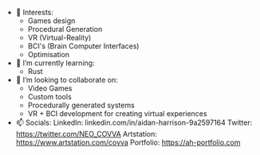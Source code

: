 - 👀 Interests:
  - Games design
  - Procedural Generation
  - VR (Virtual-Reality)
  - BCI's (Brain Computer Interfaces)
  - Optimisation
- 🌱 I’m currently learning:
  - Rust
- 💞️ I’m looking to collaborate on:
  - Video Games
  - Custom tools
  - Procedurally generated systems
  - VR + BCI development for creating virtual experiences
- 📫 Socials:
  LinkedIn: linkedin.com/in/aidan-harrison-9a2597164
  Twitter: https://twitter.com/NEO_COVVA
  Artstation: https://www.artstation.com/covva
  Portfolio: https://ah-portfolio.com
